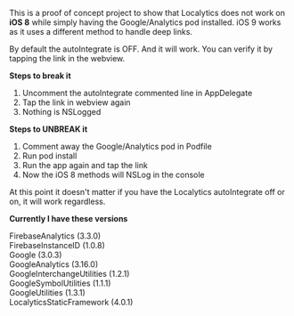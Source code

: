 This is a proof of concept project to show that Localytics does not work on **iOS 8** while simply having the Google/Analytics pod installed. iOS 9 works as it uses a different method to handle deep links.

By default the autoIntegrate is OFF. And it will work. You can verify it by tapping the link in the webview.

**Steps to break it**

1. Uncomment the autoIntegrate commented line in AppDelegate
2. Tap the link in webview again
3. Nothing is NSLogged

**Steps to UNBREAK it**

1. Comment away the Google/Analytics pod in Podfile
2. Run pod install
3. Run the app again and tap the link
4. Now the iOS 8 methods will NSLog in the console

At this point it doesn't matter if you have the Localytics autoIntegrate off or on, it will work regardless.

**Currently I have these versions**

FirebaseAnalytics (3.3.0)  
FirebaseInstanceID (1.0.8)  
Google (3.0.3)  
GoogleAnalytics (3.16.0)  
GoogleInterchangeUtilities (1.2.1)  
GoogleSymbolUtilities (1.1.1)  
GoogleUtilities (1.3.1)  
LocalyticsStaticFramework (4.0.1)  